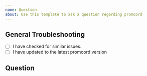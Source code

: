 ```yaml
---
name: Question
about: Use this template to ask a question regarding promcord
---
```


## General Troubleshooting

<!--
  Hey there! Before you ask your question, please make sure
  to follow these steps first!
-->

- [ ] I have checked for similar issues.
- [ ] I have updated to the latest promcord version

## Question

<!--
Ask your question here and provide as much information as possible.
-->
